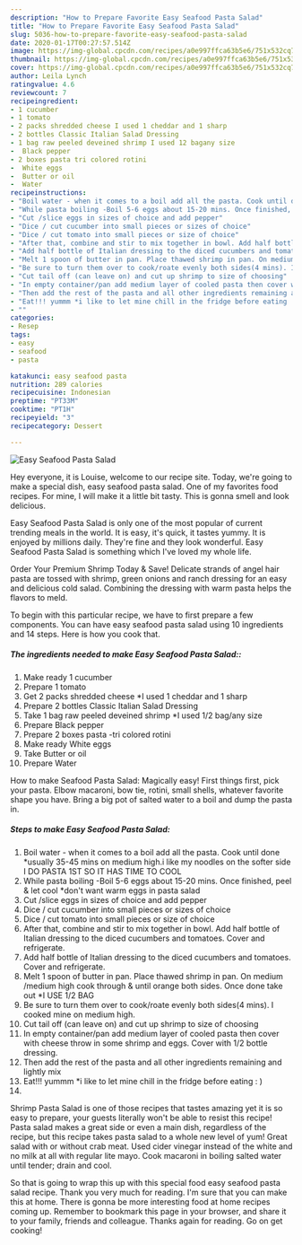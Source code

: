 ```yaml
---
description: "How to Prepare Favorite Easy Seafood Pasta Salad"
title: "How to Prepare Favorite Easy Seafood Pasta Salad"
slug: 5036-how-to-prepare-favorite-easy-seafood-pasta-salad
date: 2020-01-17T00:27:57.514Z
image: https://img-global.cpcdn.com/recipes/a0e997ffca63b5e6/751x532cq70/easy-seafood-pasta-salad-recipe-main-photo.jpg
thumbnail: https://img-global.cpcdn.com/recipes/a0e997ffca63b5e6/751x532cq70/easy-seafood-pasta-salad-recipe-main-photo.jpg
cover: https://img-global.cpcdn.com/recipes/a0e997ffca63b5e6/751x532cq70/easy-seafood-pasta-salad-recipe-main-photo.jpg
author: Leila Lynch
ratingvalue: 4.6
reviewcount: 7
recipeingredient:
- 1 cucumber
- 1 tomato
- 2 packs shredded cheese I used 1 cheddar and 1 sharp
- 2 bottles Classic Italian Salad Dressing
- 1 bag raw peeled deveined shrimp I used 12 bagany size
-  Black pepper
- 2 boxes pasta tri colored rotini
-  White eggs
-  Butter or oil
-  Water
recipeinstructions:
- "Boil water - when it comes to a boil add all the pasta. Cook until done *usually 35-45 mins on medium high.i like my noodles on the softer side I DO PASTA 1ST SO IT HAS TIME TO COOL"
- "While pasta boiling -Boil 5-6 eggs about 15-20 mins. Once finished, peel &amp; let cool *don&#39;t want warm eggs in pasta salad"
- "Cut /slice eggs in sizes of choice and add pepper"
- "Dice / cut cucumber into small pieces or sizes of choice"
- "Dice / cut tomato into small pieces or size of choice"
- "After that, combine and stir to mix together in bowl. Add half bottle of Italian dressing to the diced cucumbers and tomatoes. Cover and refrigerate."
- "Add half bottle of Italian dressing to the diced cucumbers and tomatoes. Cover and refrigerate."
- "Melt 1 spoon of butter in pan. Place thawed shrimp in pan. On medium /medium high cook through &amp; until orange both sides. Once done take out *I USE 1/2 BAG"
- "Be sure to turn them over to cook/roate evenly both sides(4 mins). I cooked mine on medium high."
- "Cut tail off (can leave on) and cut up shrimp to size of choosing"
- "In empty container/pan add medium layer of cooled pasta then cover with cheese throw in some shrimp and eggs. Cover with 1/2 bottle dressing."
- "Then add the rest of the pasta and all other ingredients remaining and lightly mix"
- "Eat!!! yummm *i like to let mine chill in the fridge before eating : )"
- ""
categories:
- Resep
tags:
- easy
- seafood
- pasta

katakunci: easy seafood pasta
nutrition: 289 calories
recipecuisine: Indonesian
preptime: "PT33M"
cooktime: "PT1H"
recipeyield: "3"
recipecategory: Dessert

---
```



![Easy Seafood Pasta Salad](https://img-global.cpcdn.com/recipes/a0e997ffca63b5e6/751x532cq70/easy-seafood-pasta-salad-recipe-main-photo.jpg)

Hey everyone, it is Louise, welcome to our recipe site. Today, we're going to make a special dish, easy seafood pasta salad. One of my favorites food recipes. For mine, I will make it a little bit tasty. This is gonna smell and look delicious.

Easy Seafood Pasta Salad is only one of the most popular of current trending meals in the world. It is easy, it's quick, it tastes yummy. It is enjoyed by millions daily. They're fine and they look wonderful. Easy Seafood Pasta Salad is something which I've loved my whole life.

Order Your Premium Shrimp Today &amp; Save! Delicate strands of angel hair pasta are tossed with shrimp, green onions and ranch dressing for an easy and delicious cold salad. Combining the dressing with warm pasta helps the flavors to meld.


To begin with this particular recipe, we have to first prepare a few components. You can have easy seafood pasta salad using 10 ingredients and 14 steps. Here is how you cook that.

##### The ingredients needed to make Easy Seafood Pasta Salad::

1. Make ready 1 cucumber
1. Prepare 1 tomato
1. Get 2 packs shredded cheese *I used 1 cheddar and 1 sharp
1. Prepare 2 bottles Classic Italian Salad Dressing
1. Take 1 bag raw peeled deveined shrimp *I used 1/2 bag/any size
1. Prepare  Black pepper
1. Prepare 2 boxes pasta -tri colored rotini
1. Make ready  White eggs
1. Take  Butter or oil
1. Prepare  Water


How to make Seafood Pasta Salad: Magically easy! First things first, pick your pasta. Elbow macaroni, bow tie, rotini, small shells, whatever favorite shape you have. Bring a big pot of salted water to a boil and dump the pasta in. 

##### Steps to make Easy Seafood Pasta Salad:

1. Boil water - when it comes to a boil add all the pasta. Cook until done *usually 35-45 mins on medium high.i like my noodles on the softer side I DO PASTA 1ST SO IT HAS TIME TO COOL
1. While pasta boiling -Boil 5-6 eggs about 15-20 mins. Once finished, peel &amp; let cool *don&#39;t want warm eggs in pasta salad
1. Cut /slice eggs in sizes of choice and add pepper
1. Dice / cut cucumber into small pieces or sizes of choice
1. Dice / cut tomato into small pieces or size of choice
1. After that, combine and stir to mix together in bowl. Add half bottle of Italian dressing to the diced cucumbers and tomatoes. Cover and refrigerate.
1. Add half bottle of Italian dressing to the diced cucumbers and tomatoes. Cover and refrigerate.
1. Melt 1 spoon of butter in pan. Place thawed shrimp in pan. On medium /medium high cook through &amp; until orange both sides. Once done take out *I USE 1/2 BAG
1. Be sure to turn them over to cook/roate evenly both sides(4 mins). I cooked mine on medium high.
1. Cut tail off (can leave on) and cut up shrimp to size of choosing
1. In empty container/pan add medium layer of cooled pasta then cover with cheese throw in some shrimp and eggs. Cover with 1/2 bottle dressing.
1. Then add the rest of the pasta and all other ingredients remaining and lightly mix
1. Eat!!! yummm *i like to let mine chill in the fridge before eating : )
1. 


Shrimp Pasta Salad is one of those recipes that tastes amazing yet it is so easy to prepare, your guests literally won&#39;t be able to resist this recipe! Pasta salad makes a great side or even a main dish, regardless of the recipe, but this recipe takes pasta salad to a whole new level of yum! Great salad with or without crab meat. Used cider vinegar instead of the white and no milk at all with regular lite mayo. Cook macaroni in boiling salted water until tender; drain and cool. 

So that is going to wrap this up with this special food easy seafood pasta salad recipe. Thank you very much for reading. I'm sure that you can make this at home. There is gonna be more interesting food at home recipes coming up. Remember to bookmark this page in your browser, and share it to your family, friends and colleague. Thanks again for reading. Go on get cooking!

